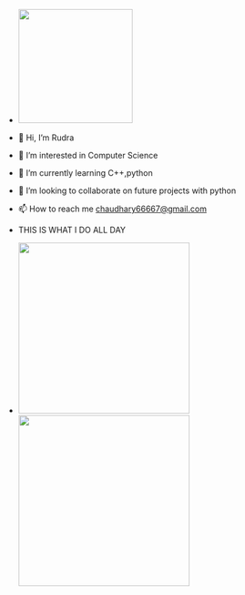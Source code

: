 - <img src="https://user-images.githubusercontent.com/65482619/121568032-db3d2c80-ca3c-11eb-8e50-2ebf2f860d7a.gif" with="600" height="200">
- 👋 Hi, I’m Rudra
- 👀 I’m interested in Computer Science
- 🌱 I’m currently learning C++,python
- 💞️ I’m looking to collaborate on future projects with python
- 📫 How to reach me chaudhary66667@gmail.com

- THIS IS WHAT I DO ALL DAY
<!--- ![my](https://user-images.githubusercontent.com/65482619/121410459-3a893700-c980-11eb-9a11-f2376a9a5054.gif)![tenor](https://user-images.githubusercontent.com/65482619/121568892-d2008f80-ca3d-11eb-976a-eda791c073b5.gif)
[omg](https://user-images.githubusercontent.com/65482619/121568032-db3d2c80-ca3c-11eb-8e50-2ebf2f860d7a.gif)
--->
- <img src="https://user-images.githubusercontent.com/65482619/121568892-d2008f80-ca3d-11eb-976a-eda791c073b5.gif" width="300"> <img src="https://user-images.githubusercontent.com/65482619/121410459-3a893700-c980-11eb-9a11-f2376a9a5054.gif" width="300">
<!---
lucifer78907/lucifer78907 is a ✨ special ✨ repository because its `README.md` (this file) appears on your GitHub profile.
You can click the Preview link to take a look at your changes.
--->
